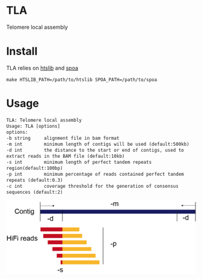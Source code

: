 # TLA
Telomere local assembly

# Install   
TLA relies on [htslib](https://github.com/samtools/htslib) and [spoa](https://github.com/rvaser/spoa)
```
make HTSLIB_PATH=/path/to/htslib SPOA_PATH=/path/to/spoa
```

# Usage
```
TLA: Telomere local assembly   
Usage: TLA [options]   
options:   
-b string     alignment file in bam format   
-m int        minimum length of contigs will be used (default:500kb)   
-d int        the distance to the start or end of contigs, used to extract reads in the BAM file (default:10kb)   
-s int        minimum length of perfect tandem repeats region(default:100bp)   
-p int        minimum percentage of reads contained perfect tandem repeats (default:0.3)   
-c int        coverage threshold for the generation of consensus sequences (default:2)   
```

![alt text](https://github.com/Wenfei-Xian/TLA/blob/main/TLA_github.png)

